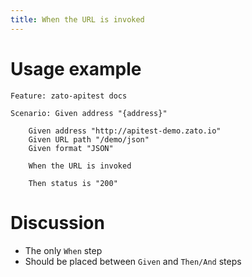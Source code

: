 ```yaml
---
title: When the URL is invoked
---
```


Usage example
=============

    Feature: zato-apitest docs

    Scenario: Given address "{address}"

        Given address "http://apitest-demo.zato.io"
        Given URL path "/demo/json"
        Given format "JSON"

        When the URL is invoked

        Then status is "200"

Discussion
==========

-   The only `When` step
-   Should be placed between `Given` and `Then/And` steps
